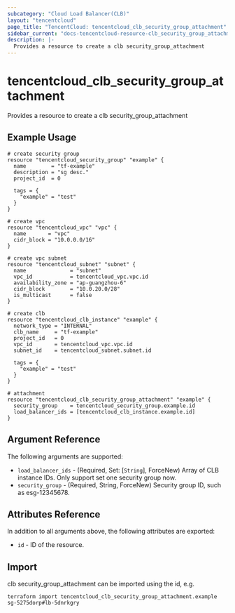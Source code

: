 ```yaml
---
subcategory: "Cloud Load Balancer(CLB)"
layout: "tencentcloud"
page_title: "TencentCloud: tencentcloud_clb_security_group_attachment"
sidebar_current: "docs-tencentcloud-resource-clb_security_group_attachment"
description: |-
  Provides a resource to create a clb security_group_attachment
---
```


# tencentcloud_clb_security_group_attachment

Provides a resource to create a clb security_group_attachment

## Example Usage

```hcl
# create security group
resource "tencentcloud_security_group" "example" {
  name        = "tf-example"
  description = "sg desc."
  project_id  = 0

  tags = {
    "example" = "test"
  }
}

# create vpc
resource "tencentcloud_vpc" "vpc" {
  name       = "vpc"
  cidr_block = "10.0.0.0/16"
}

# create vpc subnet
resource "tencentcloud_subnet" "subnet" {
  name              = "subnet"
  vpc_id            = tencentcloud_vpc.vpc.id
  availability_zone = "ap-guangzhou-6"
  cidr_block        = "10.0.20.0/28"
  is_multicast      = false
}

# create clb
resource "tencentcloud_clb_instance" "example" {
  network_type = "INTERNAL"
  clb_name     = "tf-example"
  project_id   = 0
  vpc_id       = tencentcloud_vpc.vpc.id
  subnet_id    = tencentcloud_subnet.subnet.id

  tags = {
    "example" = "test"
  }
}

# attachment
resource "tencentcloud_clb_security_group_attachment" "example" {
  security_group    = tencentcloud_security_group.example.id
  load_balancer_ids = [tencentcloud_clb_instance.example.id]
}
```

## Argument Reference

The following arguments are supported:

* `load_balancer_ids` - (Required, Set: [`String`], ForceNew) Array of CLB instance IDs. Only support set one security group now.
* `security_group` - (Required, String, ForceNew) Security group ID, such as esg-12345678.

## Attributes Reference

In addition to all arguments above, the following attributes are exported:

* `id` - ID of the resource.



## Import

clb security_group_attachment can be imported using the id, e.g.

```
terraform import tencentcloud_clb_security_group_attachment.example sg-5275dorp#lb-5dnrkgry
```

